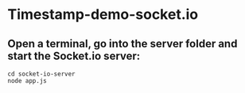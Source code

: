 # Timestamp-demo-socket.io

##  Open a terminal, go into the server folder and start the Socket.io server:

```
cd socket-io-server
node app.js
```
